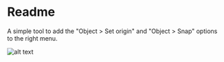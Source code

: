<h1>Readme</h1>

A simple tool to add the "Object > Set origin" and "Object > Snap" options to the right menu.

![alt text](https://raw.githubusercontent.com/wilsoft-gt/snap-set-origin-tools/master/layout.png)
